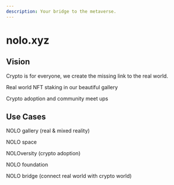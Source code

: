 ```yaml
---
description: Your bridge to the metaverse.
---
```


# nolo.xyz

## Vision

Crypto is for everyone, we create the missing link to the real world.

Real world NFT staking in our beautiful gallery&#x20;

Crypto adoption and community meet ups

## Use Cases

NOLO gallery (real & mixed reality)

NOLO space

NOLOversity (crypto adoption)

NOLO foundation

NOLO bridge (connect real world with crypto world)
